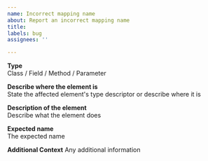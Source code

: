 ```yaml
---
name: Incorrect mapping name
about: Report an incorrect mapping name
title: 
labels: bug
assignees: ''

---
```


**Type**  
Class / Field / Method / Parameter

**Describe where the element is**  
State the affected element's type descriptor or describe where it is

**Description of the element**  
Describe what the element does

**Expected name**  
The expected name

**Additional Context**
Any additional information
